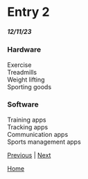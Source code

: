 # Entry 2
##### 12/11/23

### Hardware 
Exercise   
Treadmills  
Weight lifting  
Sporting goods  

### Software 
Training apps  
Tracking apps  
Communication apps   
Sports management apps   


[Previous](entry01.md) | [Next](entry03.md)

[Home](../README.md)
